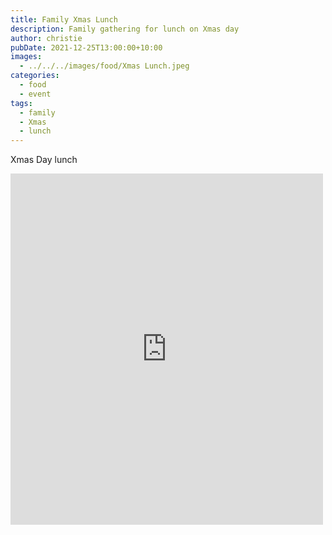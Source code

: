 ```yaml
---
title: Family Xmas Lunch
description: Family gathering for lunch on Xmas day
author: christie
pubDate: 2021-12-25T13:00:00+10:00
images:
  - ../../../images/food/Xmas Lunch.jpeg
categories:
  - food
  - event
tags:
  - family
  - Xmas
  - lunch
---
```


Xmas Day lunch

<iframe src="https://www.facebook.com/plugins/post.php?href=https%3A%2F%2Fwww.facebook.com%2Fchris1.tham%2Fposts%2Fpfbid0cw6NAnDAowPiJSrvxbfX2ieZNbkAF7TD6QFb3mB8E9dqcmxGok2N1hp97aMXkpdCl&show_text=true&width=500" width="500" height="562" style="border:none;overflow:hidden" scrolling="no" frameborder="0" allowfullscreen="true" allow="autoplay; clipboard-write; encrypted-media; picture-in-picture; web-share"></iframe>

